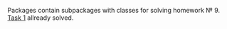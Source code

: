 Packages contain subpackages with classes for solving homework № 9.
[Task 1](https://github.com/IvanHayel/TeachMeSkills_HW_Lesson_9/tree/master/com/techmeskills/task_1) allready solved.